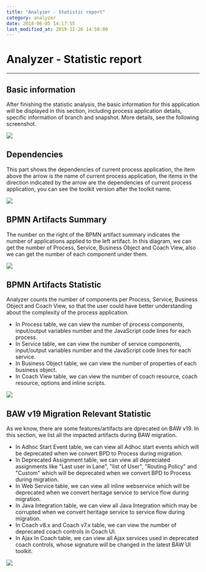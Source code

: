 ```yaml
---
title: "Analyzer - Statistic report"
category: analyzer
date: 2018-06-05 14:17:55
last_modified_at: 2019-11-26 14:50:00
---
```


# Analyzer - Statistic report
***

## Basic information
   
   After finishing the statistic analysis, the basic information for this application will be displayed in this section, including process application details, specific information of branch and snapshot. More details, see the following screenshot.

   ![][basic_info]

  
## Dependencies

   This part shows the dependencies of current process application, the item above the arrow is the name of current process application, the items in the direction indicated by the arrow are the dependencies of current process application, you can see the toolkit version after the toolkit name. 

   ![][dependencies]

## BPMN Artifacts Summary

   The number on the right of the BPMN artifact summary indicates the number of applications applied to the left artifact. In this diagram, we can get the number of Process, Service, Business Object and Coach View, also we can get the number of each component under them.

   ![][bpmn_artifacts_summary]

## BPMN Artifacts Statistic

   Analyzer counts the number of components per Process, Service, Business Object and Coach View, so that the user could have better understanding about the complexity of the process application.
   - In Process table, we can view the number of process components, input/output variables number and the JavaScript code lines for each process.
   - In Service table, we can view the number of service components, input/output variables number and the JavaScript code lines for each service.
   - In Business Object table, we can view the number of properties of each business object.
   - In Coach View table, we can view the number of coach resource, coach resource, options and inline scripts.

   ![][bpmn_artifacts_statistic]

## BAW v19 Migration Relevant Statistic
   As we know, there are some features/artifacts are dprecated on BAW v19. In this section, we list all the impacted artifacts during BAW migration.
   - In Adhoc Start Event table, we can view all Adhoc start events which will be deprecated when we convert BPD to Process during migration.
   - In Deprecated Assignment table, we can view all depreciated assignments like "Last user in Lane", "list of User", "Routing Policy" and "Custom" which will be  deprecated when we convert BPD to Process during migration.
   - In Web Service table, we can view all inline webservice which will be deprecated when we convert heritage service to service flow during migration.
   - In Java Integration table, we can view all Java Integration which may be corrupted when we convert heritage service to service flow during migration.
   - In Coach v8.x and Coach v7.x table, we can view the number of deprecated coach controls in Coach UI.
   - In Ajax In Coach table, we can view all Ajax services used in deprecated coach controls, whose signature will be changed in the latest BAW UI toolkit.

   ![][migrate]



[basic_info]: ../images/analyzer/basic_info.PNG
[dependencies]: ../images/analyzer/dependencies.PNG
[bpmn_artifacts_summary]: ../images/analyzer/bpmn_artifacts_summary.PNG
[bpmn_artifacts_statistic]: ../images/analyzer/bpmn_artifacts_statistic.PNG
[migrate]: ../images/analyzer/migrate.PNG
